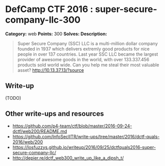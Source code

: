 # DefCamp CTF 2016 : super-secure-company-llc-300

**Category:** web
**Points:** 300
**Solves:**
**Description:**

> Super Secure Company (SSC) LLC is a multi-million dollar company founded in 1937
> which delivers extremly good products for nice people in over 137 countries.
> Last year SSC LLC became the largest provider of awesome goods in the world,
> with over 133.337.456 products sold world wide.
> Can you help me steal their most valuable asset? http://10.13.37.13/?source

## Write-up

(TODO)

## Other write-ups and resources

* https://github.com/p4-team/ctf/blob/master/2016-09-24-dctf/web200/README.md
* https://github.com/InfoSecIITR/write-ups/tree/master/2016/dctf-quals-2016/web/200
* https://losfuzzys.github.io/writeup/2016/09/25/dctfquals2016-super-secure-company-llc/
* http://depier.re/dctf_web300_write_up_like_a_dipsh_t/